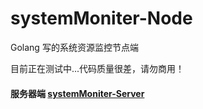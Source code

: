 # systemMoniter-Node

Golang 写的系统资源监控节点端

目前正在测试中...代码质量很差，请勿商用！


#### 服务器端 [systemMoniter-Server](https://github.com/MoYu-Group/systemMoniter-Server)

















